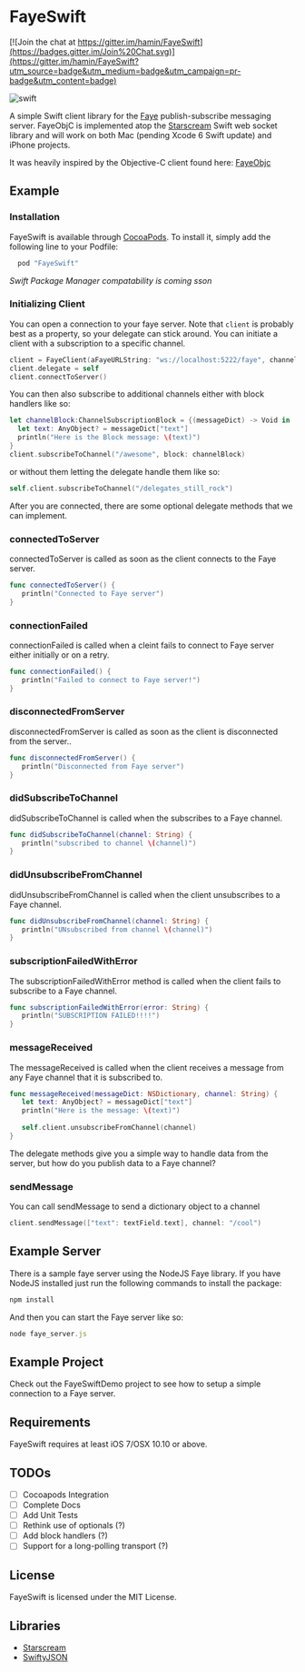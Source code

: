 # FayeSwift

[![Join the chat at https://gitter.im/hamin/FayeSwift](https://badges.gitter.im/Join%20Chat.svg)](https://gitter.im/hamin/FayeSwift?utm_source=badge&utm_medium=badge&utm_campaign=pr-badge&utm_content=badge)

![swift](https://raw.githubusercontent.com/hamin/FayeSwift/master/swift-logo.png)


A simple Swift client library for the [Faye](http://faye.jcoglan.com/) publish-subscribe messaging server. FayeObjC is implemented atop the [Starscream](https://github.com/daltoniam/starscream) Swift web socket library and will work on both Mac (pending Xcode 6 Swift update) and iPhone projects.

It was heavily inspired by the Objective-C client found here: [FayeObjc](https://github.com/pcrawfor/FayeObjC)

## Example

### Installation

FayeSwift is available through [CocoaPods](http://cocoapods.org). To install it, simply add the following line to your Podfile:     

```ruby
  pod "FayeSwift"
```

_Swift Package Manager compatability is coming sson_

### Initializing Client

You can open a connection to your faye server. Note that `client` is probably best as a property, so your delegate can stick around. You can initiate a client with a subscription to a specific channel.

```swift
client = FayeClient(aFayeURLString: "ws://localhost:5222/faye", channel: "/cool")
client.delegate = self
client.connectToServer()
```

You can then also subscribe to additional channels either with block handlers like so:

```swift
let channelBlock:ChannelSubscriptionBlock = {(messageDict) -> Void in
  let text: AnyObject? = messageDict["text"]
  println("Here is the Block message: \(text)")
}
client.subscribeToChannel("/awesome", block: channelBlock)
```

or without them letting the delegate handle them like so:

```swift
self.client.subscribeToChannel("/delegates_still_rock")
```

After you are connected, there are some optional delegate methods that we can implement.

### connectedToServer

connectedToServer is called as soon as the client connects to the Faye server.

```swift
func connectedToServer() {
   println("Connected to Faye server")
}
```

### connectionFailed

connectionFailed is called when a cleint fails to connect to Faye server either initially or on a retry.

```swift
func connectionFailed() {
   println("Failed to connect to Faye server!")
}
```

### disconnectedFromServer

disconnectedFromServer is called as soon as the client is disconnected from the server..

```swift
func disconnectedFromServer() {
   println("Disconnected from Faye server")
}
```

### didSubscribeToChannel

didSubscribeToChannel is called when the subscribes to a Faye channel.

```swift
func didSubscribeToChannel(channel: String) {
   println("subscribed to channel \(channel)")
}
```

### didUnsubscribeFromChannel

didUnsubscribeFromChannel is called when the client unsubscribes to a Faye channel.

```swift
func didUnsubscribeFromChannel(channel: String) {
   println("UNsubscribed from channel \(channel)")
}
```

### subscriptionFailedWithError

The subscriptionFailedWithError method is called when the client fails to subscribe to a Faye channel.

```swift
func subscriptionFailedWithError(error: String) {
   println("SUBSCRIPTION FAILED!!!!")
}
```

### messageReceived

The messageReceived is called when the client receives a message from any Faye channel that it is subscribed to.	

```swift
func messageReceived(messageDict: NSDictionary, channel: String) {
   let text: AnyObject? = messageDict["text"]
   println("Here is the message: \(text)")
   
   self.client.unsubscribeFromChannel(channel)
}
```

The delegate methods give you a simple way to handle data from the server, but how do you publish data to a Faye channel?


### sendMessage

You can call sendMessage to send a dictionary object to a channel

```swift
client.sendMessage(["text": textField.text], channel: "/cool")
```

## Example Server

There is a sample faye server using the NodeJS Faye library. If you have NodeJS installed just run the following commands to install the package:

```javascript
npm install
```

And then you can start the Faye server like so:

```javascript
node faye_server.js
```
## Example Project

Check out the FayeSwiftDemo project to see how to setup a simple connection to a Faye server.

## Requirements

FayeSwift requires at least iOS 7/OSX 10.10 or above.

## TODOs

- [ ] Cocoapods Integration
- [ ] Complete Docs
- [ ] Add Unit Tests
- [ ] Rethink use of optionals (?)
- [ ] Add block handlers (?)
- [ ] Support for a long-polling transport (?)

## License

FayeSwift is licensed under the MIT License.

## Libraries

* [Starscream](https://github.com/daltoniam)
* [SwiftyJSON](https://github.com/SwiftyJSON/SwiftyJSON)
